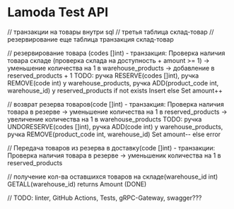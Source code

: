 # Lamoda Test API

// транзакции на товары внутри sql
// третья таблица склад-товар
// резервирование еще таблица транзакция склад-товар

// резервирование товара (codes []int) - транзакция:
    Проверка наличия товара складе (проверка склада на доступность + amount >= 1) 
    -> уменьшение количества на 1 в warehouse_products -> добавление в reserved_products + 1
    TODO: 
        ручка RESERVE(codes []int), 
        ручка REMOVE(code int) у warehouse_products, 
        ручка ADD(product_code int, warehouse_id) у reserved_products if not exists Insert else Set amount++
    
// возврат резерва товаров(code []int) - транзакция:
    Проверка наличия товара в резерве
    -> уменьшение количества на 1 в reserved_products -> увеличение количества на 1 в warehouse_products
    TODO: 
        ручка UNDORESERVE(codes []int), 
        ручка ADD(code int) у warehouse_products,
        ручка REMOVE(product_code int, warehouse_id) Set amount-- else error

// Передача товаров из резерва в доставку(code []int) - транзакции:
    Проверка наличия товара в резерве
    -> уменьшеник количества на 1 в reserved_products

// получение кол-ва оставшихся товаров на складе(warehouse_id int)
    GETALL(warehouse_id) returns Amount (DONE)

// TODO: linter, GitHub Actions, Tests, gRPC-Gateway, swagger???